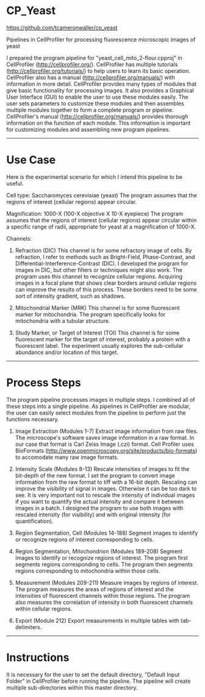 # CP_Yeast
https://github.com/tcameronwaller/cp_yeast

Pipelines in CellProfiler for processing fluorescence microscopic images of yeast

I prepared the program pipeline for "yeast_cell_mito_2-flour.cpproj" in CellProfiler (http://cellprofiler.org/). CellProfiler has multiple tutorials (http://cellprofiler.org/tutorials/) to help users to learn its basic operation. CellProfiler also has a manual (http://cellprofiler.org/manuals/) with information in more detail. CellProfiler provides many types of modules that give basic functionality for processing images. It also provides a Graphical User Interface (GUI) to enable the user to use these modules easily. The user sets parameters to customize these modules and then assembles multiple modules together to form a complete program or pipeline. CellProfiler's manual (http://cellprofiler.org/manuals/) provides thorough information on the function of each module. This information is important for customizing modules and assembling new program pipelines.

----------

# Use Case

Here is the experimental scenario for which I intend this pipeline to be useful.

Cell type:
Saccharomyces cerevisiae (yeast)
The program assumes that the regions of interest (cellular regions) appear circular.

Magnification:
1000-X (100-X objective X 10-X eyepiece)
The program assumes that the regions of interest (cellular regions) appear circular within a specific range of radii, appropriate for yeast at a magnification of 1000-X.

Channels:

1) Refraction (DIC)
This channel is for some refractory image of cells. By refraction, I refer to methods such as Bright-Field, Phase-Contrast, and Differential-Interference-Contrast (DIC). I developed the program for images in DIC, but other filters or techniques might also work. The program uses this channel to recognize cellular regions. Acquiring images in a focal plane that shows clear borders around cellular regions can improve the results of this process. These borders need to be some sort of intensity gradient, such as shadows.

2) Mitochondrial Marker (MRK)
This channel is for some fluorescent marker for mitochondria. The program specifically looks for mitochondria with a tubular structure.

3) Study Marker, or Target of Interest (TOI)
This channel is for some fluorescent marker for the target of interest, probably a protein with a fluorescent label. The experiment usually explores the sub-cellular abundance and/or location of this target.

----------

# Process Steps

The program pipeline processes images in multiple steps. I combined all of these steps into a single pipeline. As pipelines in CellProfiler are modular, the user can easily select modules from the pipeline to perform just the functions necessary.

1) Image Extraction (Modules 1-7)
Extract image information from raw files. The microscope's software saves image information in a raw format. In our case that format is Carl Zeiss Image (.czi) format. Cell Profiler uses BioFormats (http://www.openmicroscopy.org/site/products/bio-formats) to accomodate many raw image formats.

2) Intensity Scale (Modules 8-13)
Rescale intensities of images to fit the bit-depth of the new format. I set the program to convert image information from the raw format to tiff with a 16-bit depth. Rescaling can improve the visibility of signal in images. Otherwise it can be too dark to see. It is very important not to rescale the intensity of individual images if you want to quantify the actual intensity and compare it between images in a batch. I designed the program to use both images with rescaled intensity (for visibility) and with original intensity (for quantification).

3) Region Segmentation, Cell (Modules 14-188)
Segment images to identify or recognize regions of interest corresponding to cells.

3) Region Segmentation, Mitochondrion (Modules 189-208)
Segment images to identify or recognize regions of interest. The program first segments regions corresponding to cells. The program then segments regions corresponding to mitochondria within those cells.

4) Measurement (Modules 209-211)
Measure images by regions of interest. The program measures the areas of regions of interest and the intensities of fluorescent channels within those regions. The program also measures the correlation of intensity in both fluorescent channels within cellular regions.

5) Export (Module 212)
Export measurements in multiple tables with tab-delimiters.

----------

# Instructions

It is necessary for the user to set the default directory, "Default Input Folder" in CellProfiler before running the pipeline. The pipeline will create multiple sub-directories within this master directory.

